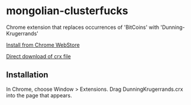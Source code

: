 mongolian-clusterfucks
=============

Chrome extension that replaces occurrences of 'BitCoins' with 'Dunning-Krugerrands'

[Install from Chrome WebStore](https://chrome.google.com/webstore/detail/dunning-krugerrands/hamdgfheoicoeakkodjhkkehfpbghjac?hl=en-US&utm_source=chrome-ntp-launcher)

[Direct download of crx file](https://github.com/danbarua/dunning-krugerrand/raw/master/DunningKrugerrands.crx)


Installation
------------

In Chrome, choose Window > Extensions.  Drag DunningKrugerrands.crx into the page that appears.
